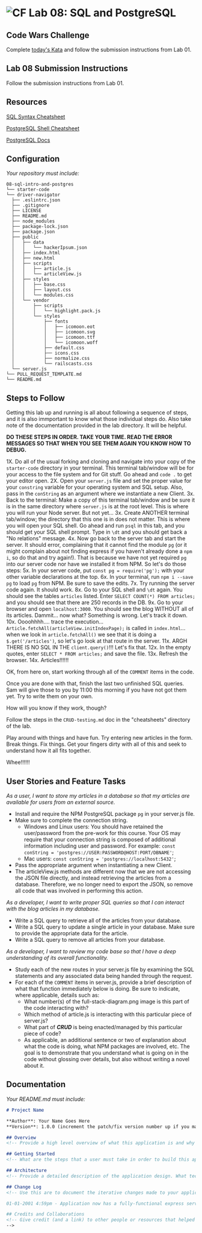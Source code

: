 ![CF](https://camo.githubusercontent.com/70edab54bba80edb7493cad3135e9606781cbb6b/687474703a2f2f692e696d6775722e636f6d2f377635415363382e706e67) Lab 08: SQL and PostgreSQL
===

## Code Wars Challenge

Complete [today's Kata](https://www.codewars.com/kata/format-words-into-a-sentence) and follow the submission instructions from Lab 01.

## Lab 08 Submission Instructions
Follow the submission instructions from Lab 01.

## Resources  
[SQL Syntax Cheatsheet](cheatsheets/sql.md)

[PostgreSQL Shell Cheatsheet](cheatsheets/postgress-shell.md)

[PostgreSQL Docs](https://www.postgresql.org/docs/)

## Configuration
_Your repository must include:_

```
08-sql-intro-and-postgres
└── starter-code
└── driver-navigator
  ├── .eslintrc.json
  ├── .gitignore
  ├── LICENSE
  ├── README.md
  ├── node_modules
  ├── package-lock.json
  ├── package.json
  ├── public
  │   ├── data
  │   │   └── hackerIpsum.json
  │   ├── index.html
  │   ├── new.html
  │   ├── scripts
  │   │   ├── article.js
  │   │   └── articleView.js
  │   ├── styles
  │   │   ├── base.css
  │   │   ├── layout.css
  │   │   └── modules.css
  │   └── vendor
  │       ├── scripts
  │       │   └── highlight.pack.js
  │       └── styles
  │           ├── fonts
  │           │   ├── icomoon.eot
  │           │   ├── icomoon.svg
  │           │   ├── icomoon.ttf
  │           │   └── icomoon.woff
  │           ├── default.css
  │           ├── icons.css
  │           ├── normalize.css
  │           └── railscasts.css
  └── server.js
└── PULL_REQUEST_TEMPLATE.md
└── README.md
```
## Steps to Follow

Getting this lab up and running is all about following a sequence of steps, and it is also immportant to know what those individual steps do. Also take note of the documentation provided in the lab directory. It will be helpful.

**DO THESE STEPS IN ORDER. TAKE YOUR TIME. READ THE ERROR MESSAGES SO THAT WHEN YOU SEE THEM AGAIN YOU KNOW HOW TO DEBUG.**

1X. Do all of the usual forking and cloning and navigate into your copy of the `starter-code` directory in your terminal. This terminal tab/window will be for your access to the file system and for Git stuff. Go ahead and `code .` to get your editor open.
2X. Open your `server.js` file and set the proper value for your `constring` variable for your operating system and SQL setup. Also, pass in the `conString` as an argument where we instantiate a new Client.
3x. Back to the terminal: Make a copy of this terminal tab/window and be sure it is in the same directory where `server.js` is at the root level. This is where you will run your Node server. But not yet...
3x. Create ANOTHER terminal tab/window; the directory that this one is in does not matter. This is where you will open your SQL shell. Go ahead and run `psql` in this tab, and you should get your SQL shell prompt. Type in `\dt` and you should get back a "No relations" message.
4x. Now go back to the server tab and start the server. It should error, complaining that it cannot find the module `pg` (or it might complain about not finding express if you haven't already done a `npm i`, so do that and try again!). That is because we have not yet required `pg` into our server code nor have we installed it from NPM. So let's do those steps:
5x. In your server code, put `const pg = require('pg');` with your other variable declarations at the top.
6x. In your terminal, run `npm i --save pg` to load `pg` from NPM. Be sure to save the edits.
7x. Try running the server code again. It should work.
8x. Go to your SQL shell and `\dt` again. You should see the tables `articles` listed. Enter `SELECT COUNT(*) FROM articles;` and you should see that there are 250 records in the DB.
9x. Go to your browser and open `localhost:3000`. You should see the blog WITHOUT all of its articles. Dammit... now what? Something is wrong. Let's track it down.
10x. Oooohhhh.... trace the execution... `Article.fetchAll(articleView.initIndexPage);` is called in `index.html`... when we look in `article.fetchAll()` we see that it is doing a `$.get('/articles')`, so let's go look at that route in the server.
11x. ARGH THERE IS NO SQL IN THE `client.query()`!!! Let's fix that.
12x. In the empty quotes, enter `SELECT * FROM articles;` and save the file.
13x. Refresh the browser.
14x. Articles!!!!!!

OK, from here on, start working through all of the `COMMENT` items in the code.

Once you are done with that, finish the last two unfinished SQL queries. Sam will give those to you by 11:00 this morning if you have not got them yet. Try to write them on your own.

How will you know if they work, though?

Follow the steps in the `CRUD-testing.md` doc in the "cheatsheets" directory of the lab.

Play around with things and have fun. Try entering new articles in the form. Break things. Fix things. Get your fingers dirty with all of this and seek to understand how it all fits together.

Whee!!!!!!


## User Stories and Feature Tasks

*As a user, I want to store my articles in a database so that my articles are available for users from an external source.*

- Install and require the NPM PostgreSQL package `pg` in your server.js file.
- Make sure to complete the connection string.
  - Windows and Linux users: You should have retained the user/password from the pre-work for this course. Your OS may require that your connection string is composed of additional information including user and password. For example: `const conString = 'postgres://USER:PASSWORD@HOST:PORT/DBNAME'`;
  - Mac users: `const conString = 'postgres://localhost:5432'`;
- Pass the appropriate argument when instantiating a new Client.
- The articleView.js methods are different now that we are not accessing the JSON file directly, and instead retrieving the articles from a database. Therefore, we no longer need to export the JSON, so remove all code that was involved in performing this action.

*As a developer, I want to write proper SQL queries so that I can interact with the blog articles in my database.*

- Write a SQL query to retrieve all of the articles from your database.
- Write a SQL query to update a single article in your database. Make sure to provide the appropriate data for the article.
- Write a SQL query to remove all articles from your database.


*As a developer, I want to review my code base so that I have a deep understanding of its overall functionality.*

- Study each of the new routes in your server.js file by examining the SQL statements and any associated data being handed through the request.
- For each of the `COMMENT` items in server.js, provide a brief description of what that function immediately below is doing. Be sure to indicate, where applicable, details such as:
  - What number(s) of the full-stack-diagram.png image is this part of the code interacting with?
  - Which method of article.js is interacting with this particular piece of server.js?
  - What part of ***CRUD*** is being enacted/managed by this particular piece of code?
  - As applicable, an additional sentence or two of explanation about what the code is doing, what NPM packages are involved, etc. The goal is to demonstrate that you understand what is going on in the code without glossing over details, but also without writing a novel about it.

## Documentation
_Your README.md must include:_

```md
# Project Name

**Author**: Your Name Goes Here
**Version**: 1.0.0 (increment the patch/fix version number up if you make more commits past your first submission)

## Overview
<!-- Provide a high level overview of what this application is and why you are building it, beyond the fact that it's an assignment for a Code Fellows 301 class. (i.e. What's your problem domain?) -->

## Getting Started
<!-- What are the steps that a user must take in order to build this app on their own machine and get it running? -->

## Architecture
<!-- Provide a detailed description of the application design. What technologies (languages, libraries, etc) you're using, and any other relevant design information. -->

## Change Log
<!-- Use this are to document the iterative changes made to your application as each feature is successfully implemented. Use time stamps. Here's an examples:

01-01-2001 4:59pm - Application now has a fully-functional express server, with GET and POST routes for the book resource.

## Credits and Collaborations
<!-- Give credit (and a link) to other people or resources that helped you build this application. -->
-->
```
